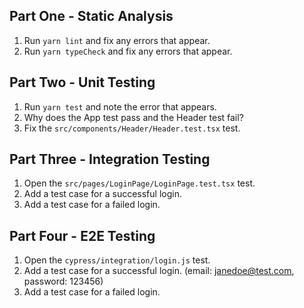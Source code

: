 ## Part One - Static Analysis

1. Run `yarn lint` and fix any errors that appear.
2. Run `yarn typeCheck` and fix any errors that appear.

## Part Two - Unit Testing

1. Run `yarn test` and note the error that appears.
2. Why does the App test pass and the Header test fail?
3. Fix the `src/components/Header/Header.test.tsx` test.


## Part Three - Integration Testing

1. Open the `src/pages/LoginPage/LoginPage.test.tsx` test.
2. Add a test case for a successful login.
3. Add a test case for a failed login.

## Part Four - E2E Testing

1. Open the `cypress/integration/login.js` test.
2. Add a test case for a successful login. (email: janedoe@test.com, password: 123456)
3. Add a test case for a failed login.


